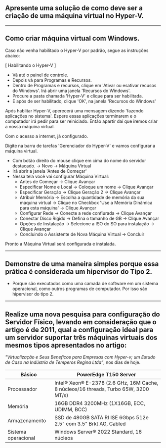 ## Apresente uma solução de como deve ser a criação de uma máquina virtual no Hyper-V.

<hr>

## Como criar máquina virtual com Windows.

Caso não venha habilitado o Hyper-V por padrão, segue as instruções abaixo:

[ Habilitando o Hyper-V ]
- Vá até o painel de controle.
- Depois vá para Programas e Recursos.
- Dentro de Programas e recursos, clique em 'Ativar ou esativar recusos do Windows'.
  Irá abrir uma janela 'Recursos do Windows'.
- Procure a pasta chamada 'Hyper-V' e clique para ser habilitada.
- E após de ser habilitado, clique 'OK', na janela 'Recursos do Windows'

Após hablitar  Hyper-V, aperecerá uma mensagem dizendo 'fazendo aplicações no sistema'.
Espere essas aplicações terminarem e o computador irá pedir para ser reiniciado.
Então apartir daí que iremos criar a nossa máquina virtual.


Com o acesso a internet, já configurado.

Digite na barra de tarefas 'Gerenciador do Hyper-V' e vamos configurar a máquina virtual.
 - Com botão direito do mouse clique em cima do nome do servidor destacado. -> Novo -> Máquina Virtual
 - Irá abrir a janela 'Antes de Começar'
 - Nessa tela você vai configurar Máquina Virtual:
   - Antes de Começar -> Clique Avançar
   - Especificar Nome e Local -> Coloque um nome -> Clique Avançar
   - Especificar Geração -> Clique Geração 2 -> Clique Avançar
   - Atribuir Memória -> Escolha a quantidade de memória da sua máquina virtual -> Clique no Checkbox 'Use a Memória Dinãmica para esta máquina' -> Clique Avançar
   - Configurar Rede -> Conecte a rede confiurada -> Clique Avançar
   - Conectar Disco Rígido -> Defina o tamanho de GB  -> Clique Avançar
   - Opções de Instalação -> Selecione a  ISO do SO para instalação  -> Clique Avançar
   - Concluindo o Assistente de Nova Máquina Virtual -> Concluir
   
Pronto a Máquina Virtual será configurada e instalada.

<hr>

## Demonstre de uma maneira simples porque essa prática é considerada um hipervisor do Tipo 2.
- Porque são executados como uma camada de software em um sistema operacional, como outros programas de computador. Por isso são hipervisor do tipo 2.

<hr>

## Realize uma nova pesquisa para configuração do Servidor Físico, levando em consideração que o artigo é de 2011, qual a configuração ideal para um servidor suportar três máquinas virtuais dos mesmos tipos apresentados no artigo:

_"Virtualização e Seus Benefícos para Empresas com Hyper-v; um Estudo de Caso na Indústria de Temperos Regina Ltda”_, nos dias de hoje.


Básico     | PowerEdge T150 Server
--------- | ------
Processador  | Intel® Xeon® E-2378 (2.6 GHz, 16M Cache, 8 núcleos/16 threads, Turbo 65W, 3200 MT/s)
Memória | 16GB DDR4 3200MHz (1X16GB, ECC, UDIMM, BCC)
Armazenamento | SSD de 480GB SATA RI ISE 6Gbps 512e 2.5" com 3.5" Brkt AG, Cabled
Sistema operacional| Windows Server® 2022 Standard, 16 núcleos


